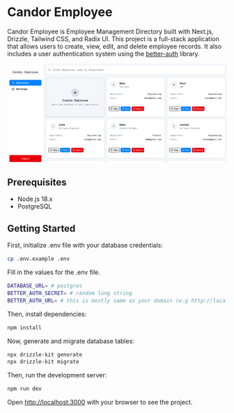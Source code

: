 # Candor Employee

Candor Employee is Employee Management Directory built with Next.js, Drizzle, Tailwind CSS, and Radix UI. This project is a full-stack application that allows users to create, view, edit, and delete employee records. It also includes a user authentication system using the [better-auth](https://github.com/Better-Auth/better-auth) library.

![Image](.github/images/image.png)

## Prerequisites

- Node.js 18.x
- PostgreSQL

## Getting Started

First, initialize .env file with your database credentials:

```bash
cp .env.example .env
```

Fill in the values for the .env file.

```bash
DATABASE_URL= # postgres
BETTER_AUTH_SECRET= # random long string
BETTER_AUTH_URL= # this is mostly same as your domain (e.g http://localhost:3000)
```

Then, install dependencies:
```bash
npm install
```

Now, generate and migrate database tables:
```bash
npx drizzle-kit generate
npx drizzle-kit migrate
```

Then, run the development server:
```bash
npm run dev
```

Open [http://localhost:3000](http://localhost:3000) with your browser to see the project.
